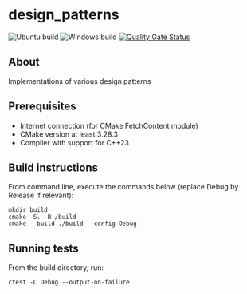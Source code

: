 # design_patterns

![Ubuntu build](https://github.com/mapi-ng/design_patterns/actions/workflows/ubuntu.yml/badge.svg) ![Windows build](https://github.com/mapi-ng/design_patterns/actions/workflows/windows.yml/badge.svg) [![Quality Gate Status](https://sonarcloud.io/api/project_badges/measure?project=mapi-ng_design_patterns&metric=alert_status)](https://sonarcloud.io/summary/new_code?id=mapi-ng_design_patterns)

## About

Implementations of various design patterns

## Prerequisites
- Internet connection (for CMake FetchContent module)
- CMake version at least 3.28.3
- Compiler with support for C++23

## Build instructions
From command line, execute the commands below (replace Debug by Release if relevant):

```
mkdir build
cmake -S. -B./build
cmake --build ./build --config Debug
```

## Running tests

From the build directory, run:
```
ctest -C Debug --output-on-failure
```